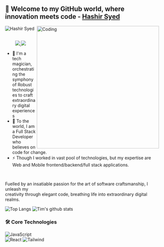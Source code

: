 ## 👋 Welcome to my GitHub world, where innovation meets code - [Hashir Syed](https://github.com/hashirsyed)


![Hashir Syed](https://readme-typing-svg.demolab.com/?font=Consolas&weight=600&pause=1000&color=F58A02&center=true&vCenter=true&width=435&lines=Frontend+Developer)
<img align="right" alt="Coding" width="400" src="https://cdn.dribbble.com/users/1162077/screenshots/3848914/programmer.gif">

<p align="center"><br/>
 <a href="https://www.linkedin.com/in/hashir-syed/">
  <img src="https://img.shields.io/badge/linkedin-Hashir%20Syed-blue?style=flat-square&logo=linkedin">
 </a>
 <a href="[itshashirsyed@gmail.com](https://mail.google.com/mail/u/0/#inbox?compose=CllgCJvpbSxzmWXMCGBNFcRzqMLcDhqVCjLWjdpsxMPwGVrWDFgHcQRbfrtwWPntMklFBbllMXV)">
  <img src="https://img.shields.io/badge/Email-itshashirsyed%40gmail.com-red?style=flat-square&logo=gmail&logoColor=white">
 </a>
</p>

- 🔭 I'm a tech magician, orchestrating the symphony of Robust technologies to craft extraordinary digital experiences
- 🌱 To the world, I am a Full Stack Developer who believes on code for change.
- ⚡ Though I worked in vast pool of technologies, but my expertise are Web and Mobile frontend/backend/full stack applications. 
<br>

Fuelled by an insatiable passion for the art of software craftsmanship, I unleash my<br> creativity through elegant code, breathing life into extraordinary digital realms.
<br>
<!-- https://github.com/anuraghazra/github-readme-stats -->
![Top Langs](https://github-readme-stats.vercel.app/api/top-langs/?username=hashirsyed&theme=tokyonight&count_private=true&langs_count=8&layout=compact&hide=ASP.NET,ShaderLab,c,Jupyter%20Notebook,Ada)
![Tim's github stats](https://github-readme-stats.vercel.app/api/?username=hashirsyed&show_icons=true&theme=tokyonight&count_private=true&hide_rank=true&line_height=24)
<br>

### 🛠️ Core Technologies
<!-- https://github.com/simple-icons/simple-icons/blob/develop/slugs.md -->
![JavaScript](https://img.shields.io/badge/-JavaScript-black?style=flat-square&logo=javascript)  
![React](https://img.shields.io/badge/-React%20JS-black?style=flat-square&logo=react)
![Tailwind](https://img.shields.io/badge/-Tailwind%20CSS-black?style=flat-square&logo=tailwindcss)



<!--
**hashirsyed/hashirsyed** is a ✨ _special_ ✨ repository because its `README.md` (this file) appears on your GitHub profile.

Here are some ideas to get you started:

- 🔭 I’m currently working on ...
- 🌱 I’m currently learning ...
- 👯 I’m looking to collaborate on ...
- 🤔 I’m looking for help with ...
- 💬 Ask me about ...
- 📫 How to reach me: ...

